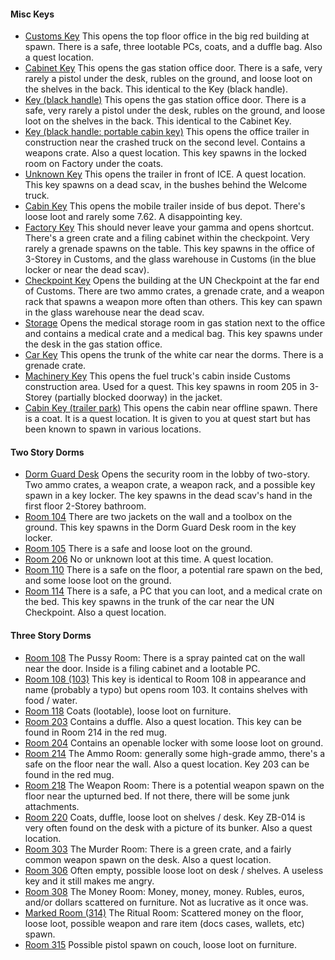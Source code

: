 #### Misc Keys

- [Customs Key][customs_key_01] This opens the top floor office in the big red
building at spawn. There is a safe, three lootable PCs, coats, and a duffle
bag. Also a quest location.
- [Cabinet Key][customs_key_02] This opens the gas station office door. There
is a safe,  very rarely a pistol under the desk, rubles on the ground, and
loose loot on the shelves in the back. This identical to the Key (black
handle).
- [Key (black handle)][customs_key_03] This opens the gas station office door.
There is a safe,  very rarely a pistol under the desk, rubles on the ground,
and loose loot on the shelves in the back. This identical to the Cabinet Key.
- [Key (black handle: portable cabin key)][customs_key_04] This opens the
office trailer in construction near the crashed truck on the second level.
Contains a weapons crate. Also a quest location. This key spawns in the locked
room on Factory under the coats.
- [Unknown Key][customs_key_05] This opens the trailer in front of ICE. A quest
location. This key spawns on a dead scav, in the bushes behind the Welcome
truck. 
- [Cabin Key][customs_key_06] This opens the mobile trailer inside of bus
depot. There's loose loot and rarely some 7.62. A disappointing key. 
- [Factory Key][customs_key_07] This should never leave your gamma and opens
shortcut. There's a green crate and a filing cabinet within the checkpoint.
Very rarely a grenade spawns on the table. This key spawns in the office of
3-Storey in Customs, and the glass warehouse in Customs (in the blue locker or
near the dead scav).
- [Checkpoint Key][customs_key_08] Opens the building at the UN Checkpoint at
the far end of Customs. There are two ammo crates, a grenade crate, and a
weapon rack that spawns a weapon more often than others. This key can spawn in
the glass warehouse near the dead scav. 
- [Storage][customs_key_09] Opens the medical storage room in gas station next
to the office and contains a medical crate and a medical bag. This key spawns
under the desk in the gas station office.
- [Car Key][customs_key_10] This opens the trunk of the white car near the
dorms. There is a grenade crate. 
- [Machinery Key][customs_key_11] This opens the fuel truck's cabin inside
Customs construction area. Used for a quest. This key spawns in room 205 in
3-Storey (partially blocked doorway) in the jacket. 
- [Cabin Key (trailer park)][customs_key_12] This opens the cabin near offline
spawn. There is a coat. It is a quest location. It is given to you at quest
start but has been known to spawn in various locations.

#### Two Story Dorms

- [Dorm Guard Desk][customs_key_13] Opens the security room in the lobby of
two-story. Two ammo crates, a weapon crate, a weapon rack, and a possible key
spawn in a key locker. The key spawns in the dead scav's hand in the first
floor 2-Storey bathroom.
- [Room 104][customs_key_14] There are two jackets on the wall and a toolbox on
the ground. This key spawns in the Dorm Guard Desk room in the key locker. 
- [Room 105][customs_key_15] There is a safe and loose loot on the ground.
- [Room 206][customs_key_16] No or unknown loot at this time. A quest location.
- [Room 110][customs_key_17] There is a safe on the floor, a potential rare
spawn on the bed, and some loose loot on the ground. 
- [Room 114][customs_key_18] There is a safe, a PC that you can loot, and a
medical crate on the bed. This key spawns in the trunk of the car near the UN
Checkpoint. Also a quest location.

#### Three Story Dorms

- [Room 108][customs_key_19] The Pussy Room: There is a spray painted cat on
the wall near the door. Inside is a filing cabinet and a lootable PC.  
- [Room 108 (103)][customs_key_20]  This key is identical to Room 108 in
appearance and name (probably a typo) but opens room 103. It contains shelves
with food / water. 
- [Room 118][customs_key_21] Coats (lootable), loose loot on furniture. 
- [Room 203][customs_key_22] Contains a duffle. Also a quest location. This key
can be found in Room 214 in the red mug. 
- [Room 204][customs_key_23] Contains an openable locker with some loose loot
on ground. 
- [Room 214][customs_key_24] The Ammo Room: generally some high-grade ammo,
there's a safe on the floor near the wall. Also a quest location. Key 203 can
be found in the red mug.
- [Room 218][customs_key_25] The Weapon Room: There is a potential weapon spawn
on the floor near the upturned bed. If not there, there will be some junk
attachments.  
- [Room 220][customs_key_26] Coats, duffle, loose loot on shelves / desk. Key
ZB-014 is very often found on the desk with a picture of its bunker. Also a
quest location.
- [Room 303][customs_key_27] The Murder Room: There is a green crate, and a
fairly common weapon spawn on the desk. Also a quest location.
- [Room 306][customs_key_28] Often empty, possible loose loot on desk /
shelves. A useless key and it still makes me angry.
- [Room 308][customs_key_29] The Money Room: Money, money, money. Rubles,
euros, and/or dollars scattered on furniture. Not as lucrative as it once was.
- [Marked Room (314)][customs_key_30] The Ritual Room: Scattered money on the
floor, loose loot, possible weapon and rare item (docs cases, wallets, etc)
spawn.
- [Room 315][customs_key_31] Possible pistol spawn on couch, loose loot on
furniture. 

[customs_key_01]: #
[customs_key_02]: #
[customs_key_03]: #
[customs_key_04]: #
[customs_key_05]: #
[customs_key_06]: #
[customs_key_07]: #
[customs_key_08]: #
[customs_key_09]: #
[customs_key_10]: #
[customs_key_11]: #
[customs_key_12]: #
[customs_key_13]: #
[customs_key_14]: #
[customs_key_15]: #
[customs_key_16]: #
[customs_key_17]: #
[customs_key_18]: #
[customs_key_19]: #
[customs_key_20]: #
[customs_key_21]: #
[customs_key_22]: #
[customs_key_23]: #
[customs_key_24]: #
[customs_key_25]: #
[customs_key_26]: #
[customs_key_27]: #
[customs_key_28]: #
[customs_key_29]: #
[customs_key_30]: #
[customs_key_31]: #
